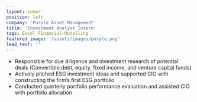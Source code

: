 ```yaml
---
layout: inner
position: left
company: 'Purple Asset Management'
title: 'Investment Analyst Intern'
tags: Excel Financial-Modelling
featured_image: '/assets/images/purple.png'
lead_text: ''
---
```


* Responsible for due diligence and investment research of potential deals (Convertible debt, equity, fixed income, and venture capital funds)
* Actively pitched ESG investment ideas and supported CIO with constructing the firm’s first ESG portfolio
* Conducted quarterly portfolio performance evaluation and assisted CIO with portfolio allocation
